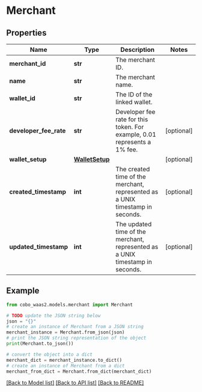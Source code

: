 # Merchant


## Properties

Name | Type | Description | Notes
------------ | ------------- | ------------- | -------------
**merchant_id** | **str** | The merchant ID. | 
**name** | **str** | The merchant name. | 
**wallet_id** | **str** | The ID of the linked wallet. | 
**developer_fee_rate** | **str** | Developer fee rate for this token. For example, 0.01 represents a 1% fee.  | [optional] 
**wallet_setup** | [**WalletSetup**](WalletSetup.md) |  | [optional] 
**created_timestamp** | **int** | The created time of the merchant, represented as a UNIX timestamp in seconds. | [optional] 
**updated_timestamp** | **int** | The updated time of the merchant, represented as a UNIX timestamp in seconds. | [optional] 

## Example

```python
from cobo_waas2.models.merchant import Merchant

# TODO update the JSON string below
json = "{}"
# create an instance of Merchant from a JSON string
merchant_instance = Merchant.from_json(json)
# print the JSON string representation of the object
print(Merchant.to_json())

# convert the object into a dict
merchant_dict = merchant_instance.to_dict()
# create an instance of Merchant from a dict
merchant_from_dict = Merchant.from_dict(merchant_dict)
```
[[Back to Model list]](../README.md#documentation-for-models) [[Back to API list]](../README.md#documentation-for-api-endpoints) [[Back to README]](../README.md)



